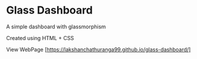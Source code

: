 # Glass Dashboard
A simple dashboard with glassmorphism

Created using HTML + CSS

View WebPage [https://lakshanchathuranga99.github.io/glass-dashboard/]
